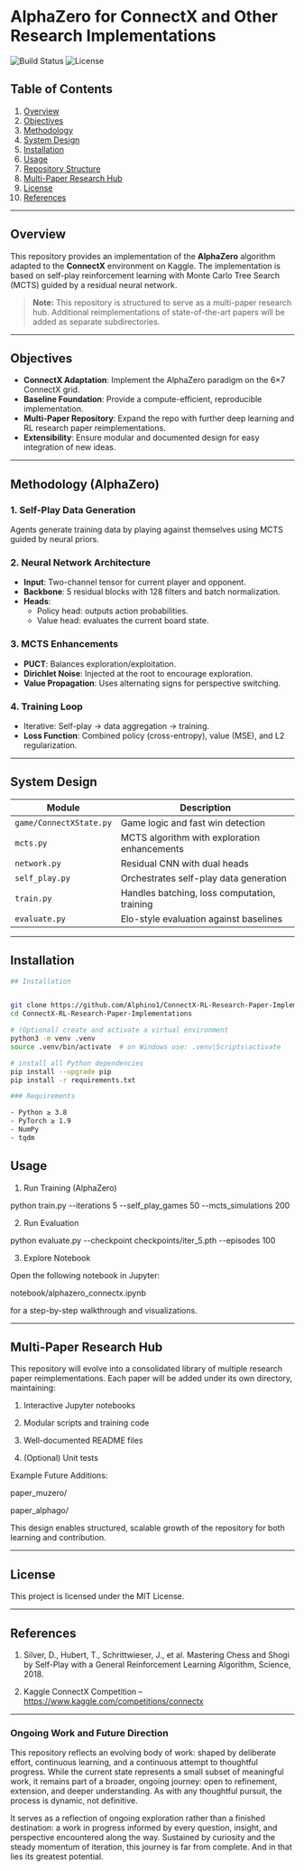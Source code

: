 # AlphaZero for ConnectX and Other Research Implementations

![Build Status](https://img.shields.io/badge/build-passing-brightgreen)
![License](https://img.shields.io/badge/license-MIT-blue)

## Table of Contents

1. [Overview](#overview)
2. [Objectives](#objectives)
3. [Methodology](#methodology)
4. [System Design](#system-design)
5. [Installation](#installation)
6. [Usage](#usage)
7. [Repository Structure](#repository-structure)
8. [Multi-Paper Research Hub](#multi-paper-research-hub)
9. [License](#license)
10. [References](#references)

---

## Overview

This repository provides an implementation of the **AlphaZero** algorithm adapted to the **ConnectX** environment on Kaggle. The implementation is based on self-play reinforcement learning with Monte Carlo Tree Search (MCTS) guided by a residual neural network.

> **Note:** This repository is structured to serve as a multi-paper research hub. Additional reimplementations of state-of-the-art papers will be added as separate subdirectories.

---

## Objectives

- **ConnectX Adaptation**: Implement the AlphaZero paradigm on the 6×7 ConnectX grid.
- **Baseline Foundation**: Provide a compute-efficient, reproducible implementation.
- **Multi-Paper Repository**: Expand the repo with further deep learning and RL research paper reimplementations.
- **Extensibility**: Ensure modular and documented design for easy integration of new ideas.

---

## Methodology (AlphaZero)

### 1. Self-Play Data Generation
Agents generate training data by playing against themselves using MCTS guided by neural priors.

### 2. Neural Network Architecture
- **Input**: Two-channel tensor for current player and opponent.
- **Backbone**: 5 residual blocks with 128 filters and batch normalization.
- **Heads**:
  - Policy head: outputs action probabilities.
  - Value head: evaluates the current board state.

### 3. MCTS Enhancements
- **PUCT**: Balances exploration/exploitation.
- **Dirichlet Noise**: Injected at the root to encourage exploration.
- **Value Propagation**: Uses alternating signs for perspective switching.

### 4. Training Loop
- Iterative: Self-play → data aggregation → training.
- **Loss Function**: Combined policy (cross-entropy), value (MSE), and L2 regularization.

---

## System Design


| Module                  | Description                                      |
|-------------------------|--------------------------------------------------|
| `game/ConnectXState.py` | Game logic and fast win detection                |
| `mcts.py`               | MCTS algorithm with exploration enhancements     |
| `network.py`            | Residual CNN with dual heads                     |
| `self_play.py`          | Orchestrates self-play data generation           |
| `train.py`              | Handles batching, loss computation, training     |
| `evaluate.py`           | Elo-style evaluation against baselines           |

---

## Installation

```bash
## Installation


git clone https://github.com/Alphino1/ConnectX-RL-Research-Paper-Implementations.git  
cd ConnectX-RL-Research-Paper-Implementations  

# (Optional) create and activate a virtual environment
python3 -m venv .venv  
source .venv/bin/activate  # on Windows use: .venv\Scripts\activate

# install all Python dependencies
pip install --upgrade pip  
pip install -r requirements.txt

### Requirements

- Python ≥ 3.8  
- PyTorch ≥ 1.9  
- NumPy  
- tqdm


```
## Usage

1. Run Training (AlphaZero)

python train.py --iterations 5 --self_play_games 50 --mcts_simulations 200

2. Run Evaluation

python evaluate.py --checkpoint checkpoints/iter_5.pth --episodes 100

3. Explore Notebook

Open the following notebook in Jupyter:

notebook/alphazero_connectx.ipynb

for a step-by-step walkthrough and visualizations.





---

## Multi-Paper Research Hub

This repository will evolve into a consolidated library of multiple research paper reimplementations. Each paper will be added under its own directory, maintaining:

1. Interactive Jupyter notebooks


2. Modular scripts and training code


3.  Well-documented README files


4. (Optional) Unit tests



Example Future Additions:

paper_muzero/

paper_alphago/



This design enables structured, scalable growth of the repository for both learning and contribution.


---

## License

This project is licensed under the MIT License.


---

## References

1. Silver, D., Hubert, T., Schrittwieser, J., et al. Mastering Chess and Shogi by Self-Play with a General Reinforcement Learning Algorithm, Science, 2018.


2. Kaggle ConnectX Competition – https://www.kaggle.com/competitions/connectx

---

### Ongoing Work and Future Direction
This repository reflects an evolving body of work: shaped by deliberate effort, continuous learning, and a continuous attempt to thoughtful progress. While the current state represents a small subset of meaningful work, it remains part of a broader, ongoing journey: open to refinement, extension, and deeper understanding. As with any thoughtful pursuit, the process is dynamic, not definitive.

It serves as a reflection of ongoing exploration rather than a finished destination: a work in progress informed by every question, insight, and perspective encountered along the way. Sustained by curiosity and the steady momentum of iteration, this journey is far from complete. And in that lies its greatest potential.
